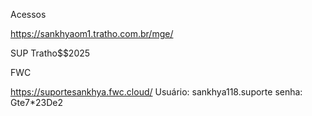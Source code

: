Acessos

https://sankhyaom1.tratho.com.br/mge/

SUP
Tratho$$2025


FWC

https://suportesankhya.fwc.cloud/
Usuário: sankhya118.suporte
senha: Gte7*23De2